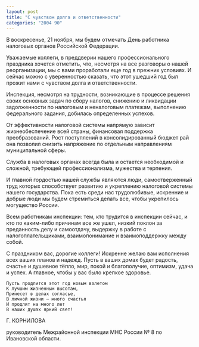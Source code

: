 ```yaml
---
layout: post
title: "С чувством долга и ответственности"
categories: "2004 90"
---
```


В воскресенье, 21 ноября, мы будем отмечать День работника налоговых органов Российской Федерации.

Уважаемые коллеги‚ в преддверии нашего профессионального праздника хочется отметить, что, несмотря на все разговоры о нашей реорганизации, мы с вами проработали еще год в прежних условиях. И сейчас можно с уверенностью сказать, что этот ушедший год был прожит нами с чувством долга и ответственности.

Инспекция, несмотря на трудности, возникающие в процессе решения своих основных задач по сбору налогов, снижению и ликвидации задолженности по налоговым и неналоговым платежам, выполнению федерального задания, добилась определенных успехов.

От эффективности налоговой системы напрямую зависит жизнеобеспечение всей страны, финансовая поддержка преобразований. Рост поступлений в консолидированный бюджет рай
она позволил снизить напряжение по отдельным направлениям муниципальной сферы.

Служба в налоговых органах всегда была и остается необходимой и сложной, требующей профессионализма, мужества и терпения.

И главной гордостью нашей службы являются люди, самоотверженный труд которых способствует развитию и укреплению налоговой системы нашего государства. Пока есть среди нас трудолюбивые, искренние и добрые люди мы будем стремиться делать все, чтобы укрепилось могущество России.

Всем работникам инспекции: тем, кто трудится в инспекции сейчас, и кто по каким-либо причинам все же ушел, низкий поклон за преданность делу и самоотдачу, выдержку в работе с налогоплательщиками, взаимопонимание и взаимоподдержку между собой.

С праздником вас, дорогие коллеги! Искренне желаю вам исполнения всех ваших планов и надежд. Пусть в ваших домах будет радость, счастье и душевное тёпло, мир, покой и благополучие, оптимизм, удача и успех. А главное, чтобы у вас было крепкое здоровье.

```
Пусть продлится этот год новым взлетом
К лучшим жизненным высотам,
Принесет в делах согласье,
В личной жизни — много счастья
И продлит на много лет
В наших душах яркий свет!
```


Г. КОРНИЛОВА

руководитель Межрайонной инспекции МНС России № 8 по Ивановской области.
